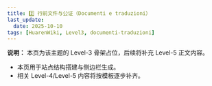 ```yaml
---
title: 2️⃣ 行前文件与公证（Documenti e traduzioni）
last_update:
  date: 2025-10-10
tags: [HuarenWiki, Level3, documenti-traduzioni]
---
```

**说明：** 本页为该主题的 Level-3 骨架占位，后续将补充 Level-5 正文内容。

- 本页用于站点结构搭建与侧边栏生成。
- 相关 Level-4/Level-5 内容将按模板逐步补齐。
